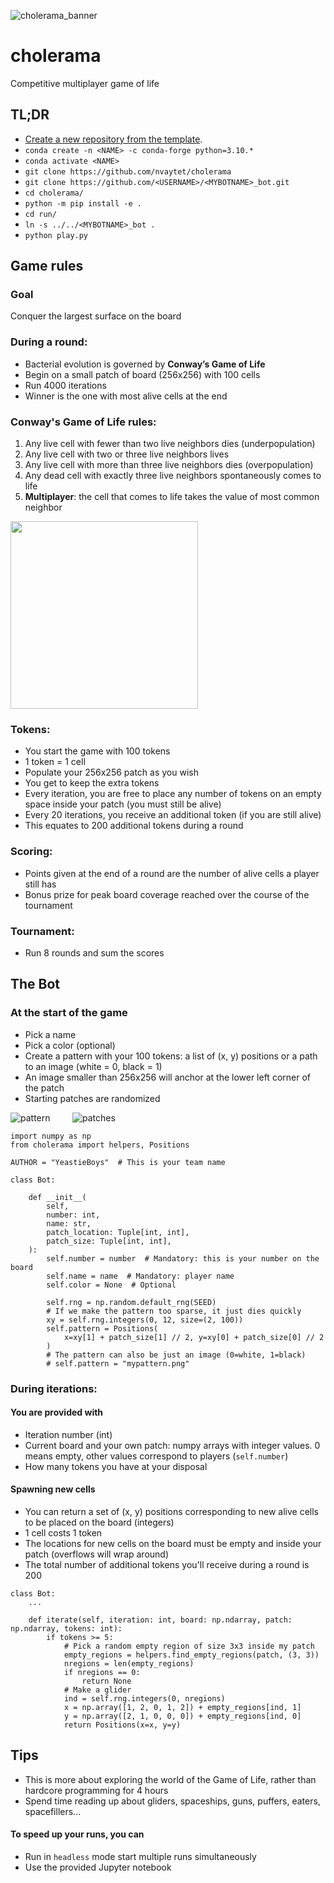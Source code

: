 ![cholerama_banner](https://github.com/nvaytet/cholerama/assets/39047984/4c57c612-069b-4ebc-9a20-c23e568cd007)

# cholerama

Competitive multiplayer game of life

## TL;DR

- [Create a new repository from the template](https://github.com/new?template_name=germ_bot&template_owner=nvaytet).
- `conda create -n <NAME> -c conda-forge python=3.10.*`
- `conda activate <NAME>`
- `git clone https://github.com/nvaytet/cholerama`
- `git clone https://github.com/<USERNAME>/<MYBOTNAME>_bot.git`
- `cd cholerama/`
- `python -m pip install -e .`
- `cd run/`
- `ln -s ../../<MYBOTNAME>_bot .`
- `python play.py`

## Game rules

### Goal

Conquer the largest surface on the board

### During a round:

- Bacterial evolution is governed by **Conway’s Game of Life**
- Begin on a small patch of board (256x256) with 100 cells
- Run 4000 iterations
- Winner is the one with most alive cells at the end

### Conway's Game of Life rules:

1. Any live cell with fewer than two live neighbors dies (underpopulation)
1. Any live cell with two or three live neighbors lives
1. Any live cell with more than three live neighbors dies (overpopulation)
1. Any dead cell with exactly three live neighbors spontaneously comes to life
1. **Multiplayer**: the cell that comes to life takes the value of most common neighbor

<img src="https://lh3.googleusercontent.com/C6HkzTZOrAtlLPkY6tHcUQMX1BoahTG_Gt4ueO_G0dV-J6dqSbT7ElD6Ddg_vg2cNI1D9cIBQMUNaPWIkPrqGVpbE9RY_9Q3Fn0k" width="300" />

### Tokens:

- You start the game with 100 tokens
- 1 token = 1 cell
- Populate your 256x256 patch as you wish
- You get to keep the extra tokens
- Every iteration, you are free to place any number of tokens on an empty space inside your patch (you must still be alive)
- Every 20 iterations, you receive an additional token (if you are still alive)
- This equates to 200 additional tokens during a round

### Scoring:

- Points given at the end of a round are the number of alive cells a player still has
- Bonus prize for peak board coverage reached over the course of the tournament

### Tournament:

- Run 8 rounds and sum the scores

## The Bot

### At the start of the game

- Pick a name
- Pick a color (optional)
- Create a pattern with your 100 tokens: a list of (x, y) positions or a path to an image (white = 0, black = 1)
- An image smaller than 256x256 will anchor at the lower left corner of the patch
- Starting patches are randomized

![pattern](https://github.com/nvaytet/cholerama/assets/39047984/fd1e25f5-2ecb-4882-9236-455a1f4b73af) &nbsp;&nbsp;&nbsp;&nbsp;&nbsp;&nbsp;&nbsp; ![patches](https://github.com/nvaytet/cholerama/assets/39047984/76f760f7-704e-4c4a-8e04-a61cc6c1a6c6)

```Py
import numpy as np
from cholerama import helpers, Positions

AUTHOR = "YeastieBoys"  # This is your team name

class Bot:

    def __init__(
        self,
        number: int,
        name: str,
        patch_location: Tuple[int, int],
        patch_size: Tuple[int, int],
    ):
        self.number = number  # Mandatory: this is your number on the board
        self.name = name  # Mandatory: player name
        self.color = None  # Optional

        self.rng = np.random.default_rng(SEED)
        # If we make the pattern too sparse, it just dies quickly
        xy = self.rng.integers(0, 12, size=(2, 100))
        self.pattern = Positions(
            x=xy[1] + patch_size[1] // 2, y=xy[0] + patch_size[0] // 2
        )
        # The pattern can also be just an image (0=white, 1=black)
        # self.pattern = "mypattern.png"
```

### During iterations:

#### You are provided with

- Iteration number (int)
- Current board and your own patch: numpy arrays with integer values. 0 means empty, other values correspond to players (`self.number`)
- How many tokens you have at your disposal

#### Spawning new cells

- You can return a set of (x, y) positions corresponding to new alive cells to be placed on the board (integers)
- 1 cell costs 1 token
- The locations for new cells on the board must be empty and inside your patch (overflows will wrap around)
- The total number of additional tokens you'll receive during a round is 200

```Py
class Bot:
    ...

    def iterate(self, iteration: int, board: np.ndarray, patch: np.ndarray, tokens: int):
        if tokens >= 5:
            # Pick a random empty region of size 3x3 inside my patch
            empty_regions = helpers.find_empty_regions(patch, (3, 3))
            nregions = len(empty_regions)
            if nregions == 0:
                return None
            # Make a glider
            ind = self.rng.integers(0, nregions)
            x = np.array([1, 2, 0, 1, 2]) + empty_regions[ind, 1]
            y = np.array([2, 1, 0, 0, 0]) + empty_regions[ind, 0]
            return Positions(x=x, y=y)
```

## Tips

- This is more about exploring the world of the Game of Life, rather than hardcore programming for 4 hours
- Spend time reading up about gliders, spaceships, guns, puffers, eaters, spacefillers...

#### To speed up your runs, you can

- Run in `headless` mode start multiple runs simultaneously
- Use the provided Jupyter notebook

